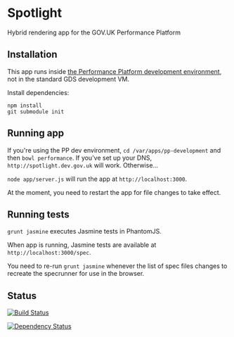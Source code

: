 # Spotlight #

Hybrid rendering app for the GOV.UK Performance Platform


## Installation ##

This app runs inside [the Performance Platform development environment][ppdev],
not in the standard GDS development VM.

[ppdev]: https://github.com/alphagov/pp-development

Install dependencies:
```
npm install
git submodule init
```


## Running app ##

If you're using the PP dev environment, `cd /var/apps/pp-development` and then
`bowl performance`. If you've set up your DNS, `http://spotlight.dev.gov.uk`
will work. Otherwise...

`node app/server.js` will run the app at `http://localhost:3000`.

At the moment, you need to restart the app for file changes to take effect.


## Running tests ##

`grunt jasmine` executes Jasmine tests in PhantomJS.

When app is running, Jasmine tests are available at `http://localhost:3000/spec`.

You need to re-run `grunt jasmine` whenever the list of spec files changes to
recreate the specrunner for use in the browser.


## Status ##

[![Build Status](https://travis-ci.org/alphagov/spotlight.png?branch=master)](https://travis-ci.org/alphagov/spotlight)

[![Dependency Status](https://gemnasium.com/alphagov/spotlight.png)](https://gemnasium.com/alphagov/spotlight)
